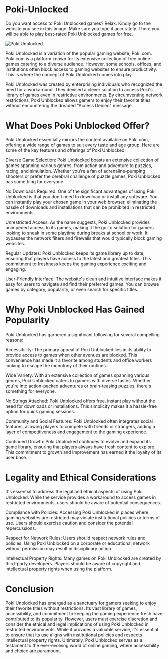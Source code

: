 # Poki-Unlocked
Do you want access to Poki Unblocked games? Relax. Kindly go to the website you see in this image. Make sure you type it accurately. There you will be able to play best-rated Poki Unblocked games for free.

![Poki Unblocked](https://i.postimg.cc/G2vxtxwF/7.png)

Poki Unblocked is a variation of the popular gaming website, Poki.com. Poki.com is a platform known for its extensive collection of free online games catering to a diverse audience. However, some schools, offices, and institutions often block access to gaming websites to ensure productivity. This is where the concept of Poki Unblocked comes into play.

Poki Unblocked was created by enterprising individuals who recognized the need for a workaround. They devised a clever solution to access Poki's library of games even in restrictive environments. By circumventing network restrictions, Poki Unblocked allows gamers to enjoy their favorite titles without encountering the dreaded "Access Denied" message.

# What Does Poki Unblocked Offer?

Poki Unblocked essentially mirrors the content available on Poki.com, offering a wide range of games to suit every taste and age group. Here are some of the key features and offerings of Poki Unblocked:

Diverse Game Selection: Poki Unblocked boasts an extensive collection of games spanning various genres, from action and adventure to puzzles, racing, and simulation. Whether you're a fan of adrenaline-pumping shooters or prefer the cerebral challenge of puzzle games, Poki Unblocked has something for everyone.

No Downloads Required: One of the significant advantages of using Poki Unblocked is that you don't need to download or install any software. You can instantly play your chosen game in your web browser, eliminating the hassle of downloads and installations that can be prohibited in restricted environments.

Unrestricted Access: As the name suggests, Poki Unblocked provides unimpeded access to its games, making it the go-to solution for gamers looking to sneak in some playtime during breaks at school or work. It bypasses the network filters and firewalls that would typically block gaming websites.

Regular Updates: Poki Unblocked keeps its game library up to date, ensuring that players have access to the latest and greatest titles. This commitment to freshness keeps the gaming experience exciting and engaging.

User-Friendly Interface: The website's clean and intuitive interface makes it easy for users to navigate and find their preferred games. You can browse games by category, popularity, or even search for specific titles.

# Why Poki Unblocked Has Gained Popularity

Poki Unblocked has garnered a significant following for several compelling reasons:

Accessibility: The primary appeal of Poki Unblocked lies in its ability to provide access to games when other avenues are blocked. This convenience has made it a favorite among students and office workers looking to escape the monotony of their routines.

Wide Variety: With an extensive collection of games spanning various genres, Poki Unblocked caters to gamers with diverse tastes. Whether you're into action-packed adventures or brain-teasing puzzles, there's something for everyone.

No Strings Attached: Poki Unblocked offers free, instant play without the need for downloads or installations. This simplicity makes it a hassle-free option for quick gaming sessions.

Community and Social Features: Poki Unblocked often integrates social features, allowing players to compete with friends or strangers, adding a layer of competitiveness and engagement to the gaming experience.

Continued Growth: Poki Unblocked continues to evolve and expand its game library, ensuring that players always have fresh content to explore. This commitment to growth and improvement has earned it the loyalty of its user base.

# Legality and Ethical Considerations

It's essential to address the legal and ethical aspects of using Poki Unblocked. While the service provides a workaround to access games in restricted environments, users should be aware of potential consequences.

Compliance with Policies: Accessing Poki Unblocked in places where gaming websites are restricted may violate institutional policies or terms of use. Users should exercise caution and consider the potential repercussions.

Respect for Network Rules: Users should respect network rules and policies. Using Poki Unblocked on a corporate or educational network without permission may result in disciplinary action.

Intellectual Property Rights: Many games on Poki Unblocked are created by third-party developers. Players should be aware of copyright and intellectual property rights when using the platform.

# Conclusion

Poki Unblocked has emerged as a sanctuary for gamers seeking to enjoy their favorite titles without restrictions. Its vast library of games, accessibility, and commitment to keeping the gaming experience fresh have contributed to its popularity. However, users must exercise discretion and consider the ethical and legal implications of using Poki Unblocked in restricted environments. While it provides a valuable service, it's essential to ensure that its use aligns with institutional policies and respects intellectual property rights. Ultimately, Poki Unblocked serves as a testament to the ever-evolving world of online gaming, where accessibility and choice are paramount.
